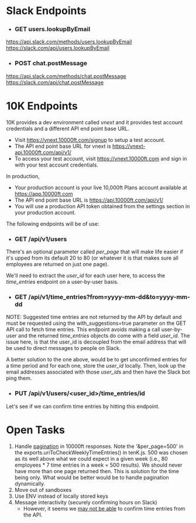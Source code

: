 # Slack Endpoints 

* ### GET users.lookupByEmail
https://api.slack.com/methods/users.lookupByEmail
https://slack.com/api/users.lookupByEmail

* ### POST chat.postMessage
https://api.slack.com/methods/chat.postMessage
https://slack.com/api/chat.postMessage

# 10K Endpoints

10K provides a dev environment called *vnext* and it provides test account credentials and a different API end point base URL. 

* Visit https://vnext.10000ft.com/signup to setup a test account.
* The API end point base URL for vnext is https://vnext-api.10000ft.com/api/v1/
* To access your test account, visit https://vnext.10000ft.com and sign in with your test account credentials.

In production, 

* Your production account is your live 10,000ft Plans account available at https://app.10000ft.com
* The API end point base URL is https://api.10000ft.com/api/v1/
* You will use a production API token obtained from the settings section in your production account.

The following endpoints will be of use:

* ### GET /api/v1/users

There's an optional parameter called *per_page* that will make life easier if it's upped from its default 20 to 80 (or whatever it is that makes sure all employees are returned on just one page).

We'll need to extract the *user_id* for each user here, to access the *time_entries* endpoint on a user-by-user basis. 

* ### GET /api/v1/time_entries?from=yyyy-mm-dd&to=yyyy-mm-dd

NOTE: Suggested time entries are not returned by the API by default and must be requested using the with_suggestions=true parameter on the GET API call to fetch time entries. This endpoint avoids making a call user-by-user and the returned *time_entries* objects do come with a field *user_id*. The issue here, is that the user_id is decoupled from the email address that will be used to direct messages to people on Slack. 

A better solution to the one above, would be to get unconfirmed entries for a time period and for each one, store the *user_id* locally. Then, look up the email addresses associated with those *user_id*s and then have the Slack bot ping them.

* ### PUT /api/v1/users/<user_id>/time_entries/id

Let's see if we can confirm time entries by hitting this endpoint. 


# Open Tasks

1. Handle [pagination](https://github.com/10Kft/10kft-api/blob/master/sections/first-things-first.md#pagination) in 10000ft responses. Note the '&per_page=500' in the exports.uriToCheckWeeklyTimeEntries() in tenK.js. 500 was chosen as its well above what we could expect in a given week (i.e., 80 employees * 7 time entries in a week = 500 results). We should never have more than one page returned then. This is solution for the time being only. What would be better would be to handle pagination dynamically.
2. Move out of sandboxes
3. Use ENV instead of locally stored keys 
4. Message interactivity (securely confirming hours on Slack)
    * However, it seems we [may not be able](https://github.com/10Kft/10kft-api/blob/master/sections/time-entries.md#time-entries-and-resource-only-users) to confirm time entries from the API. 